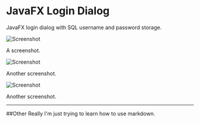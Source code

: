# JavaFX Login Dialog
JavaFX login dialog with SQL username and password storage.

![Screenshot](https://github.com/doughepi/JavaFX_Login_Dialog/blob/master/login.PNG)

A screenshot.

![Screenshot](https://github.com/doughepi/JavaFX_Login_Dialog/blob/master/register.PNG)

Another screenshot.

![Screenshot](https://github.com/doughepi/JavaFX_Login_Dialog/blob/master/loggedin.png)

Another screenshot.

***

##Other
Really I'm just trying to learn how to use markdown.
